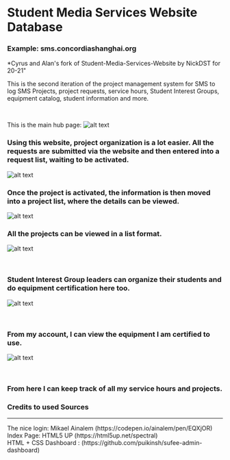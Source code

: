 # Student Media Services Website Database

<h3>Example: sms.concordiashanghai.org</h3>
*Cyrus and Alan's fork of Student-Media-Services-Website by NickDST for 20-21"

This is the second iteration of the project management system for SMS to log SMS Projects, project requests, service hours, Student Interest Groups, equipment catalog, student information and more.

<br>

This is the main hub page:
![alt text](https://github.com/NickDST/smsdb2/blob/master/website_all_files/readme_images/image_1.png)
<br>

<h3>Using this website, project organization is a lot easier. All the requests are submitted via the website and then entered into a request list, waiting to be activated. </h3>

![alt text](https://github.com/NickDST/smsdb2/blob/master/website_all_files/readme_images/image_request_info.png)


<h3>Once the project is activated, the information is then moved into a project list, where the details can be viewed. </h3>


![alt text](https://github.com/NickDST/smsdb2/blob/master/website_all_files/readme_images/image_project_info.png)
<br>

<h3>All the projects can be viewed in a list format. </h3>

![alt text](https://github.com/NickDST/smsdb2/blob/master/website_all_files/readme_images/image_project_details.png)

<br>
<h3>Student Interest Group leaders can organize their students and do equipment certification here too. </h3>

![alt text](https://github.com/NickDST/smsdb2/blob/master/website_all_files/readme_images/image_sig_details.png)

<br>

<h3>From my account, I can view the equipment I am certified to use.</h3>

![alt text](https://github.com/NickDST/smsdb2/blob/master/website_all_files/readme_images/image_certified_to_use.png)  

<br>
<h3>From here I can keep track of all my service hours and projects. </h3>






<h3>Credits to used Sources</h3>
<hr>
The nice login: Mikael Ainalem (https://codepen.io/ainalem/pen/EQXjOR)
<br>
Index Page: HTML5 UP (https://html5up.net/spectral)
<br>
HTML + CSS Dashboard : (https://github.com/puikinsh/sufee-admin-dashboard)
